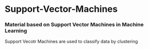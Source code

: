 # Support-Vector-Machines
### Material based on Support Vector Machines in Machine Learning

Support Vecotr Machines are used to classify data by clustering
